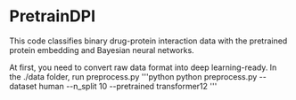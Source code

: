 # PretrainDPI

This code classifies binary drug-protein interaction data with the pretrained protein embedding and Bayesian neural networks.

At first, you need to convert raw data format into deep learning-ready. In the ./data folder, run preprocess.py
'''python
python preprocess.py --dataset human --n_split 10 --pretrained transformer12
'''
